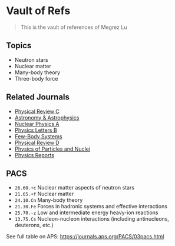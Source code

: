 # Vault of Refs

> This is the vault of references of Megrez Lu

## Topics

  - Neutron stars
  - Nuclear matter
  - Many-body theory
  - Three-body force

## Related Journals

  - [Physical Review C](https://journals.aps.org/prc/)
  - [Astronomy & Astrophysics](https://www.aanda.org/)
  - [Nuclear Physics A](https://www.sciencedirect.com/journal/nuclear-physics-a)
  - [Physics Letters B](https://www.sciencedirect.com/journal/physics-letters-b)
  - [Few-Body Systems](https://link.springer.com/journal/601)
  - [Physical Review D](https://journals.aps.org/prd/)
  - [Physics of Particles and Nuclei](https://link.springer.com/journal/11496)
  - [Physics Reports](https://www.journals.elsevier.com/physics-reports)

## PACS

  - `26.60.+c` Nuclear matter aspects of neutron stars
  - `21.65.+f` Nuclear matter
  - `24.10.Cn` Many-body theory
  - `21.30.Fe` Forces in hadronic systems and effective interactions
  - `25.70.-z` Low and intermediate energy heavy-ion reactions
  - `13.75.Cs` Nucleon-nucleon interactions (including antinucleons, deuterons, etc.)

See full table on APS: https://journals.aps.org/PACS/03pacs.html
